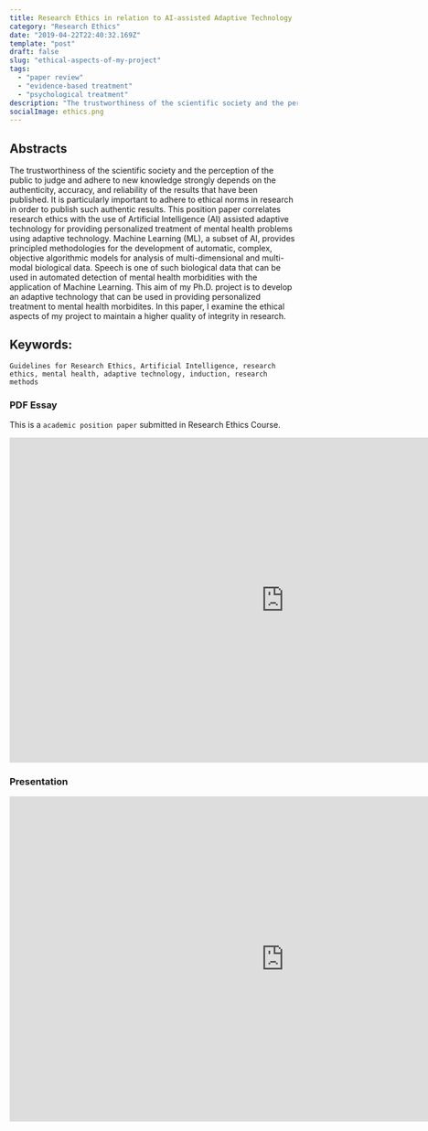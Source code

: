 ```yaml
---
title: Research Ethics in relation to AI-assisted Adaptive Technology
category: "Research Ethics"
date: "2019-04-22T22:40:32.169Z"
template: "post"
draft: false
slug: "ethical-aspects-of-my-project"
tags:
  - "paper review"
  - "evidence-based treatment"
  - "psychological treatment"
description: "The trustworthiness of the scientific society and the perception of the public to judge and adhere to new knowledge strongly depends on the authenticity, accuracy, and reliability of the results that have been published."
socialImage: ethics.png
---
```


## Abstracts

The trustworthiness of the scientific society and the perception of the public to judge and adhere to new knowledge strongly depends on the authenticity, accuracy, and reliability of the results that have been published. It is particularly important to adhere to ethical norms in research in order to publish such authentic results. This position paper correlates research ethics with the use of Artificial Intelligence (AI) assisted adaptive technology for providing personalized treatment of mental health problems using adaptive technology. Machine Learning (ML), a subset of AI, provides principled methodologies for the development of automatic, complex, objective algorithmic models for analysis of multi-dimensional and multi-modal biological data. Speech is one of such biological data that can be used in automated detection of mental health morbidities with the application of Machine Learning. This aim of my Ph.D. project is to develop an adaptive technology that can be used in providing personalized treatment to mental health morbidites. In this paper, I examine the ethical
aspects of my project to maintain a higher quality of integrity in research.

## Keywords:

```
Guidelines for Research Ethics, Artificial Intelligence, research ethics, mental health, adaptive technology, induction, research methods
```

### PDF Essay

This is a `academic position paper` submitted in Research Ethics Course.

<iframe src="https://drive.google.com/file/d/1TfieXHh0L2EdQmjNCaWy4LRLCI_AuP9w/preview" frameborder="0" width="960" height="569" allowfullscreen="true" mozallowfullscreen="true" webkitallowfullscreen="true"></iframe>

### Presentation

<iframe src="https://drive.google.com/file/d/12XuqDtqO_PcMNwkYjjH-2CEh6IktgQjQ/preview" frameborder="0" width="960" height="569" allowfullscreen="true" mozallowfullscreen="true" webkitallowfullscreen="true"></iframe>
